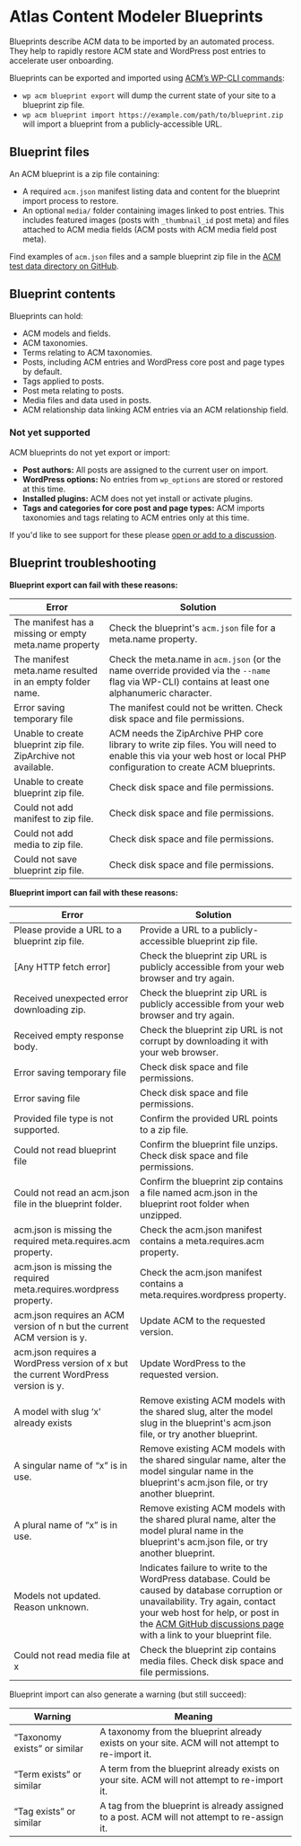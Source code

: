 # Atlas Content Modeler Blueprints

Blueprints describe ACM data to be imported by an automated process. They help to rapidly restore ACM state and WordPress post entries to accelerate user onboarding.

Blueprints can be exported and imported using [ACM’s WP-CLI commands](../wp-cli/index.md):

- `wp acm blueprint export` will dump the current state of your site to a blueprint zip file.
- `wp acm blueprint import https://example.com/path/to/blueprint.zip` will import a blueprint from a publicly-accessible URL.

## Blueprint files

An ACM blueprint is a zip file containing:

- A required `acm.json` manifest listing data and content for the blueprint import process to restore.
- An optional `media/` folder containing images linked to post entries. This includes featured images (posts with `_thumbnail_id` post meta) and files attached to ACM media fields (ACM posts with ACM media field post meta).

Find examples of `acm.json` files and a sample blueprint zip file in the [ACM test data directory on GitHub](https://github.com/wpengine/atlas-content-modeler/tree/main/tests/integration/blueprints/test-data/
).

## Blueprint contents

Blueprints can hold:

- ACM models and fields.
- ACM taxonomies.
- Terms relating to ACM taxonomies.
- Posts, including ACM entries and WordPress core post and page types by default.
- Tags applied to posts.
- Post meta relating to posts.
- Media files and data used in posts.
- ACM relationship data linking ACM entries via an ACM relationship field.

### Not yet supported

ACM blueprints do not yet export or import:

- **Post authors:** All posts are assigned to the current user on import.
- **WordPress options:** No entries from `wp_options` are stored or restored at this time.
- **Installed plugins:** ACM does not yet install or activate plugins.
- **Tags and categories for core post and page types:** ACM imports taxonomies and tags relating to ACM entries only at this time.

If you'd like to see support for these please [open or add to a discussion](https://github.com/wpengine/atlas-content-modeler/discussions).


## Blueprint troubleshooting

**Blueprint export can fail with these reasons:**

| Error | Solution |
| ----- | -------- |
| The manifest has a missing or empty meta.name property | Check the blueprint's `acm.json` file for a meta.name property. |
| The manifest meta.name resulted in an empty folder name. | Check the meta.name in `acm.json` (or the name override provided via the `--name` flag via WP-CLI) contains at least one alphanumeric character. |
| Error saving temporary file | The manifest could not be written. Check disk space and file permissions. |
| Unable to create blueprint zip file. ZipArchive not available. | ACM needs the ZipArchive PHP core library to write zip files. You will need to enable this via your web host or local PHP configuration to create ACM blueprints. |
| Unable to create blueprint zip file. | Check disk space and file permissions. |
| Could not add manifest to zip file. | Check disk space and file permissions. |
| Could not add media to zip file. | Check disk space and file permissions. |
| Could not save blueprint zip file. | Check disk space and file permissions. |


**Blueprint import can fail with these reasons:**

| Error | Solution |
| ----- | -------- |
| Please provide a URL to a blueprint zip file. | Provide a URL to a publicly-accessible blueprint zip file. |
| [Any HTTP fetch error] | Check the blueprint zip URL is publicly accessible from your web browser and try again. |
| Received unexpected error downloading zip. | Check the blueprint zip URL is publicly accessible from your web browser and try again. |
| Received empty response body. | Check the blueprint zip URL is not corrupt by downloading it with your web browser. |
| Error saving temporary file | Check disk space and file permissions. |
| Error saving file | Check disk space and file permissions. |
| Provided file type is not supported. | Confirm the provided URL points to a zip file. |
| Could not read blueprint file | Confirm the blueprint file unzips. Check disk space and file permissions. |
| Could not read an acm.json file in the blueprint folder. | Confirm the blueprint zip contains a file named acm.json in the blueprint root folder when unzipped. |
| acm.json is missing the required meta.requires.acm property. | Check the acm.json manifest contains a meta.requires.acm property. |
| acm.json is missing the required meta.requires.wordpress property. | Check the acm.json manifest contains a meta.requires.wordpress property. |
| acm.json requires an ACM version of n but the current ACM version is y. | Update ACM to the requested version. |
| acm.json requires a WordPress version of x but the current WordPress version is y. | Update WordPress to the requested version. |
| A model with slug ‘x’ already exists | Remove existing ACM models with the shared slug, alter the model slug in the blueprint's acm.json file, or try another blueprint. |
| A singular name of “x” is in use. | Remove existing ACM models with the shared singular name, alter the model singular name in the blueprint's acm.json file, or try another blueprint. |
| A plural name of “x” is in use. | Remove existing ACM models with the shared plural name, alter the model plural name in the blueprint's acm.json file, or try another blueprint. |
| Models not updated. Reason unknown. | Indicates failure to write to the WordPress database. Could be caused by database corruption or unavailability. Try again, contact your web host for help, or post in the [ACM GitHub discussions page](https://github.com/wpengine/atlas-content-modeler/discussions) with a link to your blueprint file. |
| Could not read media file at x | Check the blueprint zip contains media files. Check disk space and file permissions. |


Blueprint import can also generate a warning (but still succeed):

| Warning | Meaning |
| ----- | -------- |
| “Taxonomy exists” or similar | A taxonomy from the blueprint already exists on your site. ACM will not attempt to re-import it. |
| “Term exists” or similar | A term from the blueprint already exists on your site. ACM will not attempt to re-import it. |
| “Tag exists” or similar | A tag from the blueprint is already assigned to a post. ACM will not attempt to re-assign it. |
